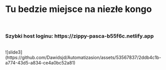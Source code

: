 <h1>Tu bedzie miejsce na niezłe kongo</h1> <br />

<h3>Szybki host loginu: https://zippy-pasca-b55f6c.netlify.app</h3> <br />
![slide3](https://github.com/Dawidsjd/Automatizasion/assets/53567837/2ddb4c1b-a774-43d5-a834-ce4a0bc52a81)
